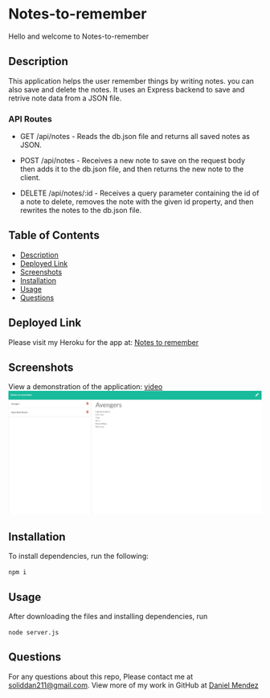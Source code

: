 # Notes-to-remember

Hello and welcome to Notes-to-remember

## Description

This application helps the user remember things by writing notes. you can also save and delete the notes. It uses an Express backend to save and retrive note data from a JSON file.


### API Routes

* GET /api/notes - Reads the db.json file and returns all saved notes as JSON.

* POST /api/notes - Receives a new note to save on the request body then adds it to the db.json file, and then returns the new note to the client.

* DELETE /api/notes/:id - Receives a query parameter containing the id of a note to delete, removes the note with the given id property, and then rewrites the notes to the db.json file.


## Table of Contents

* [Description](#description)
* [Deployed Link](#deployed-link)
* [Screenshots](#screenshots)
* [Installation](#installation)
* [Usage](#usage)
* [Questions](#questions)


## Deployed Link

Please visit my Heroku for the app at:  [Notes to remember](https://notestoremember.herokuapp.com/)


## Screenshots

View a demonstration of the application: [video](https://drive.google.com/file/d/14d_uskaSrLH1HjBIBS6yPgbl8re0DF-p/view)
![Notes to remember pic](/public/assets/images/Notes%20saved.jpg)



## Installation

To install dependencies, run the following:

`
npm i
`

## Usage

After downloading the files and installing dependencies, run 

`
node server.js
`

## Questions

For any questions about this repo, Please contact me at [soliddan211@gmail.com](mailto:soliddan211@gmail.com). View more of my work in GitHub at [Daniel Mendez](https://github.com/DanProgramsIt) 
